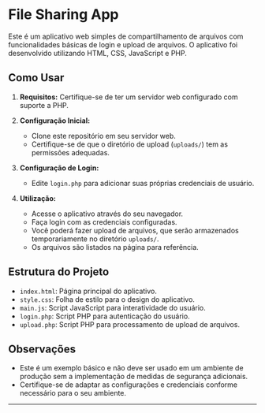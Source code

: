 # File Sharing App

Este é um aplicativo web simples de compartilhamento de arquivos com funcionalidades básicas de login e upload de arquivos. O aplicativo foi desenvolvido utilizando HTML, CSS, JavaScript e PHP.

## Como Usar

1. **Requisitos:**
   Certifique-se de ter um servidor web configurado com suporte a PHP.

2. **Configuração Inicial:**
   - Clone este repositório em seu servidor web.
   - Certifique-se de que o diretório de upload (`uploads/`) tem as permissões adequadas.

3. **Configuração de Login:**
   - Edite `login.php` para adicionar suas próprias credenciais de usuário.

4. **Utilização:**
   - Acesse o aplicativo através do seu navegador.
   - Faça login com as credenciais configuradas.
   - Você poderá fazer upload de arquivos, que serão armazenados temporariamente no diretório `uploads/`.
   - Os arquivos são listados na página para referência.

## Estrutura do Projeto

- `index.html`: Página principal do aplicativo.
- `style.css`: Folha de estilo para o design do aplicativo.
- `main.js`: Script JavaScript para interatividade do usuário.
- `login.php`: Script PHP para autenticação do usuário.
- `upload.php`: Script PHP para processamento de upload de arquivos.

## Observações

- Este é um exemplo básico e não deve ser usado em um ambiente de produção sem a implementação de medidas de segurança adicionais.
- Certifique-se de adaptar as configurações e credenciais conforme necessário para o seu ambiente.

---
